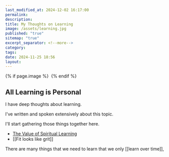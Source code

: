 ```yaml
---
last_modified_at: 2024-12-02 16:17:00
permalink: 
description: 
title: My Thoughts on Learning
image: /assets/learning.jpg
published: "true"
sitemap: "true"
excerpt_separator: <!--more-->
category: 
tags: 
date: 2024-11-25 18:56
layout:
---
```



{% if page.image %} <img src="{{ page.image }}" alt=""> {% endif %}

## All Learning is Personal

I have deep thoughts about learning. 

I've written and spoken extensively about this topic. 

I'll start gathering those things together here. 

- [The Value of Spiritual Learning](https://jethro.site/2023/10/09/the-value-of-spiritual-learning/)
- [[Fit looks like grit]]

There are many things that we need to learn that we only [[learn over time]], 
